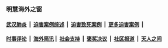
### 明慧海外之窗

####  [武汉肺炎](indexes/365.md?t=07202300) &nbsp;|&nbsp;  [迫害案例综述](indexes/328.md?t=07202300) &nbsp;|&nbsp; [迫害致死案例](indexes/277.md?t=07202300)  &nbsp;|&nbsp; [更多迫害案例](indexes/81.md?t=07202300)  &nbsp;|&nbsp; 
####  [时事评论](indexes/19.md?t=07202300) &nbsp;|&nbsp; [海外简讯](indexes/245.md?t=07202300)&nbsp;|&nbsp;  [社会支持](indexes/140.md?t=07202300) &nbsp;|&nbsp; [褒奖决议](indexes/282.md?t=07202300) &nbsp;|&nbsp; [社区报道](indexes/91.md?t=07202300)  &nbsp;|&nbsp; [天人之间](indexes/78.md?t=07202300) 

